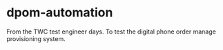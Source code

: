 # dpom-automation
From the TWC test engineer days. To test the digital phone order manage provisioning system.
